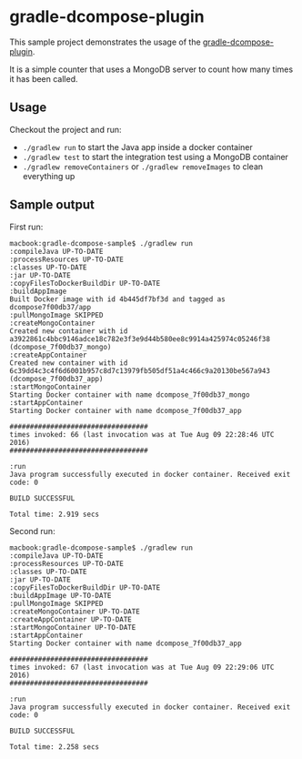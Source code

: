 # gradle-dcompose-plugin

This sample project demonstrates the usage of the [gradle-dcompose-plugin](https://github.com/chrisgahlert/gradle-dcompose-plugin).

It is a simple counter that uses a MongoDB server to count how many times it has been called.

## Usage

Checkout the project and run:
* `./gradlew run` to start the Java app inside a docker container
* `./gradlew test` to start the integration test using a MongoDB container
* `./gradlew removeContainers` or `./gradlew removeImages` to clean everything up

## Sample output

First run:
```shell
macbook:gradle-dcompose-sample$ ./gradlew run
:compileJava UP-TO-DATE
:processResources UP-TO-DATE
:classes UP-TO-DATE
:jar UP-TO-DATE
:copyFilesToDockerBuildDir UP-TO-DATE
:buildAppImage
Built Docker image with id 4b445df7bf3d and tagged as dcompose7f00db37/app
:pullMongoImage SKIPPED
:createMongoContainer
Created new container with id a3922861c4bbc9146adce18c782e3f3e9d44b580ee8c9914a425974c05246f38 (dcompose_7f00db37_mongo)
:createAppContainer
Created new container with id 6c39dd4c3c4f6d6001b957c8d7c13979fb505df51a4c466c9a20130be567a943 (dcompose_7f00db37_app)
:startMongoContainer
Starting Docker container with name dcompose_7f00db37_mongo
:startAppContainer
Starting Docker container with name dcompose_7f00db37_app

##################################
times invoked: 66 (last invocation was at Tue Aug 09 22:28:46 UTC 2016)
##################################

:run
Java program successfully executed in docker container. Received exit code: 0

BUILD SUCCESSFUL

Total time: 2.919 secs
```

Second run:
```shell
macbook:gradle-dcompose-sample$ ./gradlew run
:compileJava UP-TO-DATE
:processResources UP-TO-DATE
:classes UP-TO-DATE
:jar UP-TO-DATE
:copyFilesToDockerBuildDir UP-TO-DATE
:buildAppImage UP-TO-DATE
:pullMongoImage SKIPPED
:createMongoContainer UP-TO-DATE
:createAppContainer UP-TO-DATE
:startMongoContainer UP-TO-DATE
:startAppContainer
Starting Docker container with name dcompose_7f00db37_app

##################################
times invoked: 67 (last invocation was at Tue Aug 09 22:29:06 UTC 2016)
##################################

:run
Java program successfully executed in docker container. Received exit code: 0

BUILD SUCCESSFUL

Total time: 2.258 secs
```
